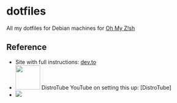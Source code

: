 # dotfiles
All my dotfiles for Debian machines for [Oh My Z!sh](https://ohmyz.sh/)

## Reference

- Site with full instructions: [dev.to](https://dev.to/bowmanjd/store-home-directory-config-files-dotfiles-in-git-using-bash-zsh-or-powershell-the-bare-repo-approach-35l3)
- [<img src="https://styles.redditmedia.com/t5_iaosk/styles/communityIcon_jwyv6sinaha41.jpg?width=256&s=15f9d40444aaa70b8d65a0aad2f0dd87ef58d0de" width="64" height="64">](https://www.youtube.com/watch?v=tBoLDpTWVOM&t=21s) DistroTube YouTube on setting this up: [DistroTube]
- [<img src="http://www.google.com.au/images/nav_logo7.png">](http://google.com.au/)
